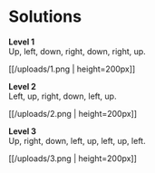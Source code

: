 # Solutions

**Level 1**
<br/> Up, left, down, right, down, right, up.

[[/uploads/1.png | height=200px]]

**Level 2**
<br/> Left, up, right, down, left, up.

[[/uploads/2.png | height=200px]]

**Level 3**
<br/> Up, right, down, left, up, left, up, left.

[[/uploads/3.png | height=200px]]